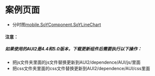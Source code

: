 # 案例页面
 - 分时图[mobile.SoYComponent.SoYLineChart](https://mobile.awebide.com/#/https://www.awebide.com/AWEB_WebChat/#/lineChartCase/Demo/MobileFigure/lineChartCase?title=LineChart%20%E5%88%86%E6%97%B6%E5%9B%BE)

 
#### 注意：
##### 如果使用的AUI2是4.4和5.0版本，下载更新组件后需要执行以下操作：
- 把js文件夹里面的js文件替换更新到AUI2/dependence/AUI/js/里面
- 把css文件夹里面的css文件替换更新到AUI2/dependence/AUI/css里面